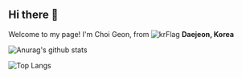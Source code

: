 ## Hi there 👋

Welcome to my page!
I'm Choi Geon, from ![krFlag](https://github.com/Jae-hoDo/Jae-hoDo/assets/132924223/41410423-e49d-484a-8ced-d8e4ff16774e) **Daejeon, Korea**




![Anurag's github stats](https://github-readme-stats.vercel.app/api?username=Jae-hoDo&show_icons=true&theme=tokyonight)

![Top Langs](https://github-readme-stats.vercel.app/api/top-langs/?username=Jae-hoDo&layout=compact&theme=tokyonight)
